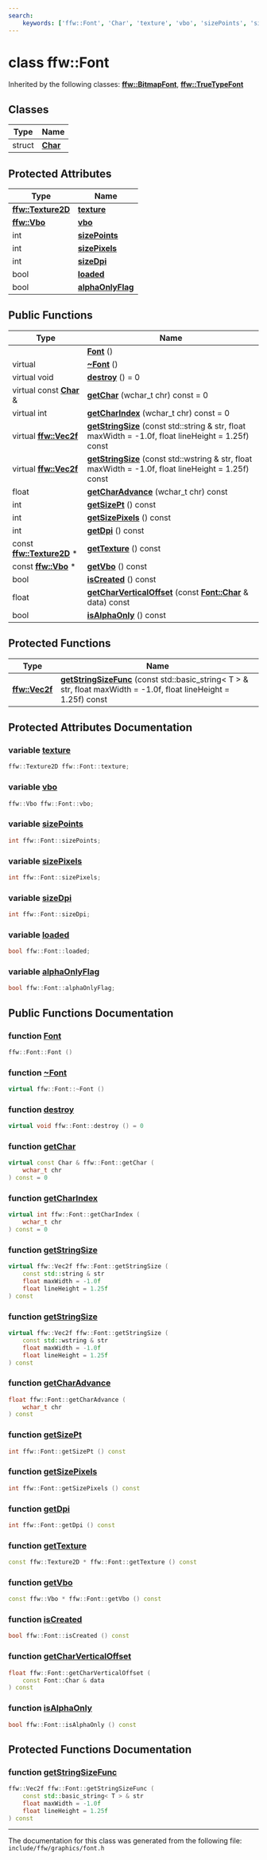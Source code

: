 ```yaml
---
search:
    keywords: ['ffw::Font', 'Char', 'texture', 'vbo', 'sizePoints', 'sizePixels', 'sizeDpi', 'loaded', 'alphaOnlyFlag', 'Font', '~Font', 'destroy', 'getChar', 'getCharIndex', 'getStringSize', 'getStringSize', 'getCharAdvance', 'getSizePt', 'getSizePixels', 'getDpi', 'getTexture', 'getVbo', 'isCreated', 'getCharVerticalOffset', 'isAlphaOnly', 'getStringSizeFunc']
---
```


# class ffw::Font



Inherited by the following classes: **[ffw::BitmapFont](classffw_1_1_bitmap_font.md)**, **[ffw::TrueTypeFont](classffw_1_1_true_type_font.md)**

## Classes

|Type|Name|
|-----|-----|
|struct|[**Char**](structffw_1_1_font_1_1_char.md)|


## Protected Attributes

|Type|Name|
|-----|-----|
|**[ffw::Texture2D](classffw_1_1_texture2_d.md)**|[**texture**](classffw_1_1_font.md#1a96a1030319180307da5322396d4e8e60)|
|**[ffw::Vbo](classffw_1_1_vbo.md)**|[**vbo**](classffw_1_1_font.md#1aba21fcc25aa3b5c32c0ae29830050d63)|
|int|[**sizePoints**](classffw_1_1_font.md#1aac80550ace3764960015b74adec74b81)|
|int|[**sizePixels**](classffw_1_1_font.md#1a1e5b3dfe80eb10fa1eb57e70c7e21a20)|
|int|[**sizeDpi**](classffw_1_1_font.md#1aaefb97b6ca7379f96004ad65fffe82ca)|
|bool|[**loaded**](classffw_1_1_font.md#1a65171077ae4df6cfb81613fc6ad2fdc0)|
|bool|[**alphaOnlyFlag**](classffw_1_1_font.md#1a2d4f2fd91ed5a903723e31a8a6ef9f98)|


## Public Functions

|Type|Name|
|-----|-----|
||[**Font**](classffw_1_1_font.md#1a61607295e4f95fba5cf189f0bf46e972) () |
|virtual |[**~Font**](classffw_1_1_font.md#1a232e75baded001562f4aa1ba3c270490) () |
|virtual void|[**destroy**](classffw_1_1_font.md#1a7c097bfaf58c965bdd49727bcca734c5) () = 0|
|virtual const **[Char](structffw_1_1_font_1_1_char.md)** &|[**getChar**](classffw_1_1_font.md#1a18f6eba85473c37a0606b91d8601c323) (wchar\_t chr) const = 0|
|virtual int|[**getCharIndex**](classffw_1_1_font.md#1a3f420f3d7a5f7ad6014bb3f08aaa0493) (wchar\_t chr) const = 0|
|virtual **[ffw::Vec2f](group__math_.md#ga44573357c25b7969b4391ca0ae427636)**|[**getStringSize**](classffw_1_1_font.md#1a954e31facabcb58c18608283156390ee) (const std::string & str, float maxWidth = -1.0f, float lineHeight = 1.25f) const |
|virtual **[ffw::Vec2f](group__math_.md#ga44573357c25b7969b4391ca0ae427636)**|[**getStringSize**](classffw_1_1_font.md#1a447d1fb84909315000d1d568e2561b86) (const std::wstring & str, float maxWidth = -1.0f, float lineHeight = 1.25f) const |
|float|[**getCharAdvance**](classffw_1_1_font.md#1a2ce2045030c495ace3edaab3c6ea6852) (wchar\_t chr) const |
|int|[**getSizePt**](classffw_1_1_font.md#1a1444b58cd884fcfb51258bebfe44a66c) () const |
|int|[**getSizePixels**](classffw_1_1_font.md#1a546770fa3a6e1f7283aac00b517663bb) () const |
|int|[**getDpi**](classffw_1_1_font.md#1a1a54d225c828f3002d968be8029fe4e7) () const |
|const **[ffw::Texture2D](classffw_1_1_texture2_d.md)** \*|[**getTexture**](classffw_1_1_font.md#1a41d4bdf18626cdf0966604f374cb82ca) () const |
|const **[ffw::Vbo](classffw_1_1_vbo.md)** \*|[**getVbo**](classffw_1_1_font.md#1a01e39c0120f78fd4d02a23b5cf3be8f3) () const |
|bool|[**isCreated**](classffw_1_1_font.md#1a2acdf7da8b48924b2217b63cc9938159) () const |
|float|[**getCharVerticalOffset**](classffw_1_1_font.md#1a7a3dbb693585c2d93d250825d54b39ce) (const **[Font::Char](structffw_1_1_font_1_1_char.md)** & data) const |
|bool|[**isAlphaOnly**](classffw_1_1_font.md#1a6d9a0f5530f479c867b7551feb237dd1) () const |


## Protected Functions

|Type|Name|
|-----|-----|
|**[ffw::Vec2f](group__math_.md#ga44573357c25b7969b4391ca0ae427636)**|[**getStringSizeFunc**](classffw_1_1_font.md#1a3508a473bb23d35064d8e8f18df8a438) (const std::basic\_string< T > & str, float maxWidth = -1.0f, float lineHeight = 1.25f) const |


## Protected Attributes Documentation

### variable <a id="1a96a1030319180307da5322396d4e8e60" href="#1a96a1030319180307da5322396d4e8e60">texture</a>

```cpp
ffw::Texture2D ffw::Font::texture;
```



### variable <a id="1aba21fcc25aa3b5c32c0ae29830050d63" href="#1aba21fcc25aa3b5c32c0ae29830050d63">vbo</a>

```cpp
ffw::Vbo ffw::Font::vbo;
```



### variable <a id="1aac80550ace3764960015b74adec74b81" href="#1aac80550ace3764960015b74adec74b81">sizePoints</a>

```cpp
int ffw::Font::sizePoints;
```



### variable <a id="1a1e5b3dfe80eb10fa1eb57e70c7e21a20" href="#1a1e5b3dfe80eb10fa1eb57e70c7e21a20">sizePixels</a>

```cpp
int ffw::Font::sizePixels;
```



### variable <a id="1aaefb97b6ca7379f96004ad65fffe82ca" href="#1aaefb97b6ca7379f96004ad65fffe82ca">sizeDpi</a>

```cpp
int ffw::Font::sizeDpi;
```



### variable <a id="1a65171077ae4df6cfb81613fc6ad2fdc0" href="#1a65171077ae4df6cfb81613fc6ad2fdc0">loaded</a>

```cpp
bool ffw::Font::loaded;
```



### variable <a id="1a2d4f2fd91ed5a903723e31a8a6ef9f98" href="#1a2d4f2fd91ed5a903723e31a8a6ef9f98">alphaOnlyFlag</a>

```cpp
bool ffw::Font::alphaOnlyFlag;
```



## Public Functions Documentation

### function <a id="1a61607295e4f95fba5cf189f0bf46e972" href="#1a61607295e4f95fba5cf189f0bf46e972">Font</a>

```cpp
ffw::Font::Font ()
```



### function <a id="1a232e75baded001562f4aa1ba3c270490" href="#1a232e75baded001562f4aa1ba3c270490">~Font</a>

```cpp
virtual ffw::Font::~Font ()
```



### function <a id="1a7c097bfaf58c965bdd49727bcca734c5" href="#1a7c097bfaf58c965bdd49727bcca734c5">destroy</a>

```cpp
virtual void ffw::Font::destroy () = 0
```



### function <a id="1a18f6eba85473c37a0606b91d8601c323" href="#1a18f6eba85473c37a0606b91d8601c323">getChar</a>

```cpp
virtual const Char & ffw::Font::getChar (
    wchar_t chr
) const = 0
```



### function <a id="1a3f420f3d7a5f7ad6014bb3f08aaa0493" href="#1a3f420f3d7a5f7ad6014bb3f08aaa0493">getCharIndex</a>

```cpp
virtual int ffw::Font::getCharIndex (
    wchar_t chr
) const = 0
```



### function <a id="1a954e31facabcb58c18608283156390ee" href="#1a954e31facabcb58c18608283156390ee">getStringSize</a>

```cpp
virtual ffw::Vec2f ffw::Font::getStringSize (
    const std::string & str
    float maxWidth = -1.0f
    float lineHeight = 1.25f
) const
```



### function <a id="1a447d1fb84909315000d1d568e2561b86" href="#1a447d1fb84909315000d1d568e2561b86">getStringSize</a>

```cpp
virtual ffw::Vec2f ffw::Font::getStringSize (
    const std::wstring & str
    float maxWidth = -1.0f
    float lineHeight = 1.25f
) const
```



### function <a id="1a2ce2045030c495ace3edaab3c6ea6852" href="#1a2ce2045030c495ace3edaab3c6ea6852">getCharAdvance</a>

```cpp
float ffw::Font::getCharAdvance (
    wchar_t chr
) const
```



### function <a id="1a1444b58cd884fcfb51258bebfe44a66c" href="#1a1444b58cd884fcfb51258bebfe44a66c">getSizePt</a>

```cpp
int ffw::Font::getSizePt () const
```



### function <a id="1a546770fa3a6e1f7283aac00b517663bb" href="#1a546770fa3a6e1f7283aac00b517663bb">getSizePixels</a>

```cpp
int ffw::Font::getSizePixels () const
```



### function <a id="1a1a54d225c828f3002d968be8029fe4e7" href="#1a1a54d225c828f3002d968be8029fe4e7">getDpi</a>

```cpp
int ffw::Font::getDpi () const
```



### function <a id="1a41d4bdf18626cdf0966604f374cb82ca" href="#1a41d4bdf18626cdf0966604f374cb82ca">getTexture</a>

```cpp
const ffw::Texture2D * ffw::Font::getTexture () const
```



### function <a id="1a01e39c0120f78fd4d02a23b5cf3be8f3" href="#1a01e39c0120f78fd4d02a23b5cf3be8f3">getVbo</a>

```cpp
const ffw::Vbo * ffw::Font::getVbo () const
```



### function <a id="1a2acdf7da8b48924b2217b63cc9938159" href="#1a2acdf7da8b48924b2217b63cc9938159">isCreated</a>

```cpp
bool ffw::Font::isCreated () const
```



### function <a id="1a7a3dbb693585c2d93d250825d54b39ce" href="#1a7a3dbb693585c2d93d250825d54b39ce">getCharVerticalOffset</a>

```cpp
float ffw::Font::getCharVerticalOffset (
    const Font::Char & data
) const
```



### function <a id="1a6d9a0f5530f479c867b7551feb237dd1" href="#1a6d9a0f5530f479c867b7551feb237dd1">isAlphaOnly</a>

```cpp
bool ffw::Font::isAlphaOnly () const
```



## Protected Functions Documentation

### function <a id="1a3508a473bb23d35064d8e8f18df8a438" href="#1a3508a473bb23d35064d8e8f18df8a438">getStringSizeFunc</a>

```cpp
ffw::Vec2f ffw::Font::getStringSizeFunc (
    const std::basic_string< T > & str
    float maxWidth = -1.0f
    float lineHeight = 1.25f
) const
```





----------------------------------------
The documentation for this class was generated from the following file: `include/ffw/graphics/font.h`
